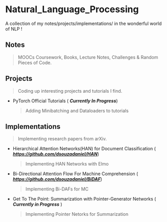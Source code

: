 # Natural_Language_Processing
A collection of my notes/projects/implementations/ in the wonderful world of NLP !

## Notes
>MOOCs Coursework, Books, Lecture Notes, Challenges & Random Pieces of Code.

## Projects
>Coding up interesting projects and tutorials I find.

* PyTorch Official Tutorials ( ***Currently In Progress***)
    >Adding Minibatching and Dataloaders to tutorials

## Implementations
>Implementing research papers from arXiv.

* Hierarchical Attention Networks(HAN) for Document Classification ( ***https://github.com/dsouzadaniel/HAN***)
    >Implementing HAN Networks with Elmo

* Bi-Directional Attention Flow For Machine Comprehension ( ***https://github.com/dsouzadaniel/BiDAF***)
    >Implementing Bi-DAFs for MC
                                                                              
* Get To The Point: Summarization with Pointer-Generator Networks  ( ***Currently in Progress*** )
    >Implementing Pointer Netorks for Summarization                                                                               
                                                                               
                                                                               
                                                                               
                                                                               

